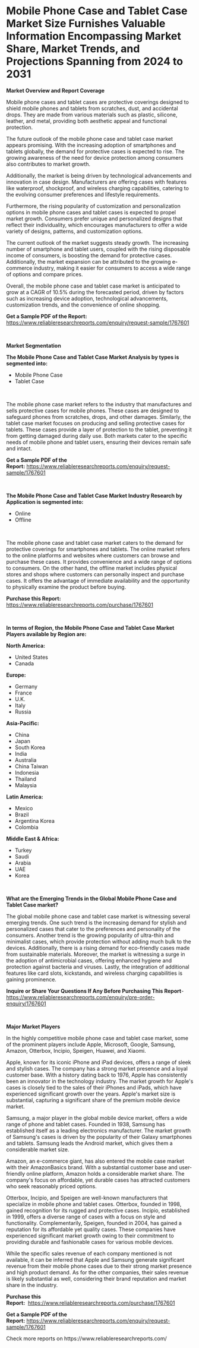 <p><h1>Mobile Phone Case and Tablet Case Market Size Furnishes Valuable Information Encompassing Market Share, Market Trends, and Projections Spanning from 2024 to 2031</h1></p><p><strong>Market Overview and Report Coverage</strong></p>
<p><p>Mobile phone cases and tablet cases are protective coverings designed to shield mobile phones and tablets from scratches, dust, and accidental drops. They are made from various materials such as plastic, silicone, leather, and metal, providing both aesthetic appeal and functional protection.</p><p>The future outlook of the mobile phone case and tablet case market appears promising. With the increasing adoption of smartphones and tablets globally, the demand for protective cases is expected to rise. The growing awareness of the need for device protection among consumers also contributes to market growth.</p><p>Additionally, the market is being driven by technological advancements and innovation in case design. Manufacturers are offering cases with features like waterproof, shockproof, and wireless charging capabilities, catering to the evolving consumer preferences and lifestyle requirements.</p><p>Furthermore, the rising popularity of customization and personalization options in mobile phone cases and tablet cases is expected to propel market growth. Consumers prefer unique and personalized designs that reflect their individuality, which encourages manufacturers to offer a wide variety of designs, patterns, and customization options.</p><p>The current outlook of the market suggests steady growth. The increasing number of smartphone and tablet users, coupled with the rising disposable income of consumers, is boosting the demand for protective cases. Additionally, the market expansion can be attributed to the growing e-commerce industry, making it easier for consumers to access a wide range of options and compare prices.</p><p>Overall, the mobile phone case and tablet case market is anticipated to grow at a CAGR of 10.5% during the forecasted period, driven by factors such as increasing device adoption, technological advancements, customization trends, and the convenience of online shopping.</p></p>
<p><strong>Get a Sample PDF of the Report:</strong> <a href="https://www.reliableresearchreports.com/enquiry/request-sample/1767601">https://www.reliableresearchreports.com/enquiry/request-sample/1767601</a></p>
<p>&nbsp;</p>
<p><strong>Market Segmentation</strong></p>
<p><strong>The Mobile Phone Case and Tablet Case Market Analysis by types is segmented into:</strong></p>
<p><ul><li>Mobile Phone Case</li><li>Tablet Case</li></ul></p>
<p>&nbsp;</p>
<p><p>The mobile phone case market refers to the industry that manufactures and sells protective cases for mobile phones. These cases are designed to safeguard phones from scratches, drops, and other damages. Similarly, the tablet case market focuses on producing and selling protective cases for tablets. These cases provide a layer of protection to the tablet, preventing it from getting damaged during daily use. Both markets cater to the specific needs of mobile phone and tablet users, ensuring their devices remain safe and intact.</p></p>
<p><strong>Get a Sample PDF of the Report:</strong>&nbsp;<a href="https://www.reliableresearchreports.com/enquiry/request-sample/1767601">https://www.reliableresearchreports.com/enquiry/request-sample/1767601</a></p>
<p>&nbsp;</p>
<p><strong>The Mobile Phone Case and Tablet Case Market Industry Research by Application is segmented into:</strong></p>
<p><ul><li>Online</li><li>Offline</li></ul></p>
<p>&nbsp;</p>
<p><p>The mobile phone case and tablet case market caters to the demand for protective coverings for smartphones and tablets. The online market refers to the online platforms and websites where customers can browse and purchase these cases. It provides convenience and a wide range of options to consumers. On the other hand, the offline market includes physical stores and shops where customers can personally inspect and purchase cases. It offers the advantage of immediate availability and the opportunity to physically examine the product before buying.</p></p>
<p><strong>Purchase this Report:</strong>&nbsp; <a href="https://www.reliableresearchreports.com/purchase/1767601">https://www.reliableresearchreports.com/purchase/1767601</a></p>
<p>&nbsp;</p>
<p><strong>In terms of Region, the Mobile Phone Case and Tablet Case Market Players available by Region are:</strong></p>
<p>
    <p> <strong> North America: </strong>
        <ul>
            <li>United States</li>
            <li>Canada</li>
        </ul>
        </p> 
    <p> <strong> Europe: </strong>
        <ul>
            <li>Germany</li>
            <li>France</li>
            <li>U.K.</li>
            <li>Italy</li>
            <li>Russia</li>
        </ul>
        </p> 
    <p> <strong> Asia-Pacific: </strong>
        <ul>
            <li>China</li>
            <li>Japan</li>
            <li>South Korea</li>
            <li>India</li>
            <li>Australia</li>
            <li>China Taiwan</li>
            <li>Indonesia</li>
            <li>Thailand</li>
            <li>Malaysia</li>
        </ul>
        </p> 
    <p> <strong> Latin America: </strong>
        <ul>
            <li>Mexico</li>
            <li>Brazil</li>
            <li>Argentina Korea</li>
            <li>Colombia</li>
        </ul>
        </p> 
    <p> <strong> Middle East & Africa: </strong>
        <ul>
            <li>Turkey</li>
            <li>Saudi</li>
            <li>Arabia</li>
            <li>UAE</li>
            <li>Korea</li>
        </ul>
    </p>
    </p>
<p>&nbsp;</p>
<p><strong>What are the Emerging Trends in the Global Mobile Phone Case and Tablet Case market?</strong></p>
<p><p>The global mobile phone case and tablet case market is witnessing several emerging trends. One such trend is the increasing demand for stylish and personalized cases that cater to the preferences and personality of the consumers. Another trend is the growing popularity of ultra-thin and minimalist cases, which provide protection without adding much bulk to the devices. Additionally, there is a rising demand for eco-friendly cases made from sustainable materials. Moreover, the market is witnessing a surge in the adoption of antimicrobial cases, offering enhanced hygiene and protection against bacteria and viruses. Lastly, the integration of additional features like card slots, kickstands, and wireless charging capabilities is gaining prominence.</p></p>
<p><strong>Inquire or Share Your Questions If Any Before Purchasing This Report</strong>- <a href="https://www.reliableresearchreports.com/enquiry/pre-order-enquiry/1767601">https://www.reliableresearchreports.com/enquiry/pre-order-enquiry/1767601</a></p>
<p>&nbsp;</p>
<p><strong>Major Market Players</strong></p>
<p><p>In the highly competitive mobile phone case and tablet case market, some of the prominent players include Apple, Microsoft, Google, Samsung, Amazon, Otterbox, Incipio, Speigen, Huawei, and Xiaomi.</p><p>Apple, known for its iconic iPhone and iPad devices, offers a range of sleek and stylish cases. The company has a strong market presence and a loyal customer base. With a history dating back to 1976, Apple has consistently been an innovator in the technology industry. The market growth for Apple's cases is closely tied to the sales of their iPhones and iPads, which have experienced significant growth over the years. Apple's market size is substantial, capturing a significant share of the premium mobile device market.</p><p>Samsung, a major player in the global mobile device market, offers a wide range of phone and tablet cases. Founded in 1938, Samsung has established itself as a leading electronics manufacturer. The market growth of Samsung's cases is driven by the popularity of their Galaxy smartphones and tablets. Samsung leads the Android market, which gives them a considerable market size.</p><p>Amazon, an e-commerce giant, has also entered the mobile case market with their AmazonBasics brand. With a substantial customer base and user-friendly online platform, Amazon holds a considerable market share. The company's focus on affordable, yet durable cases has attracted customers who seek reasonably priced options.</p><p>Otterbox, Incipio, and Speigen are well-known manufacturers that specialize in mobile phone and tablet cases. Otterbox, founded in 1998, gained recognition for its rugged and protective cases. Incipio, established in 1999, offers a diverse range of cases with a focus on style and functionality. Complementarily, Speigen, founded in 2004, has gained a reputation for its affordable yet quality cases. These companies have experienced significant market growth owing to their commitment to providing durable and fashionable cases for various mobile devices.</p><p>While the specific sales revenue of each company mentioned is not available, it can be inferred that Apple and Samsung generate significant revenue from their mobile phone cases due to their strong market presence and high product demand. As for the other companies, their sales revenue is likely substantial as well, considering their brand reputation and market share in the industry.</p></p>
<p><strong>Purchase this Report:</strong>&nbsp;&nbsp;<a href="https://www.reliableresearchreports.com/purchase/1767601">https://www.reliableresearchreports.com/purchase/1767601</a></p>
<p></p>
<p><strong>Get a Sample PDF of the Report:</strong>&nbsp;<a href="https://www.reliableresearchreports.com/enquiry/request-sample/1767601">https://www.reliableresearchreports.com/enquiry/request-sample/1767601</a></p>
<p>Check more reports on https://www.reliableresearchreports.com/</p>